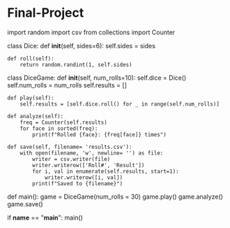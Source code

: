 # Final-Project
import random
import csv
from collections import Counter

class Dice:
    def __init__(self, sides=6):
        self.sides = sides
    
    def roll(self):
        return random.randint(1, self.sides)
    
class DiceGame:
    def __init__(self, num_rolls=10):
        self.dice = Dice()
        self.num_rolls = num_rolls
        self.results = []
    
    def play(self):
        self.results = [self.dice.roll() for _ in range(self.num_rolls)]
    
    def analyze(self):
        freq = Counter(self.results)
        for face in sorted(freq):
            print(f"Rolled {face}: {freq[face]} times")
    
    def save(self, filename= 'results.csv'):
        with open(filename, 'w', newline= '') as file:
            writer = csv.writer(file)
            writer.writerow(['Roll#', 'Result'])
            for i, val in enumerate(self.results, start=1):
                writer.writerow([i, val])
            print(f"Saved to {filename}")
def main():
    game = DiceGame(num_rolls = 30)
    game.play()
    game.analyze()
    game.save()
    
if __name__ == "__main__":
    main()

